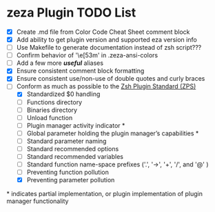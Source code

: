 # zeza Plugin TODO List

- [X] Create .md file from Color Code Cheat Sheet comment block
- [X] Add ability to get plugin version and supported eza version info
- [ ] Use Makefile to generate documentation instead of zsh script???
- [ ] Confirm behavior of '\e[53m' in .zeza-ansi-colors
- [ ] Add a few more ***useful*** aliases
- [X] Ensure consistent comment block formatting
- [X] Ensure consistent use/non-use of double quotes and curly braces
- [ ] Conform as much as possible to the [Zsh Plugin Standard (ZPS)](https://wiki.zshell.dev/community/zsh_plugin_standard)
    - [X] Standardized $0 handling
    - [ ] Functions directory
    - [ ] Binaries directory
    - [ ] Unload function
    - [ ] Plugin manager activity indicator \*
    - [ ] Global parameter holding the plugin manager’s capabilities \*
    - [ ] Standard parameter naming
    - [ ] Standard recommended options
    - [ ] Standard recommended variables
    - [ ] Standard function name-space prefixes ('.', '→', '+', '/', and '@' )
    - [ ] Preventing function pollution
    - [X] Preventing parameter pollution

\* indicates partial implementation, or plugin implementation of plugin manager functionality
